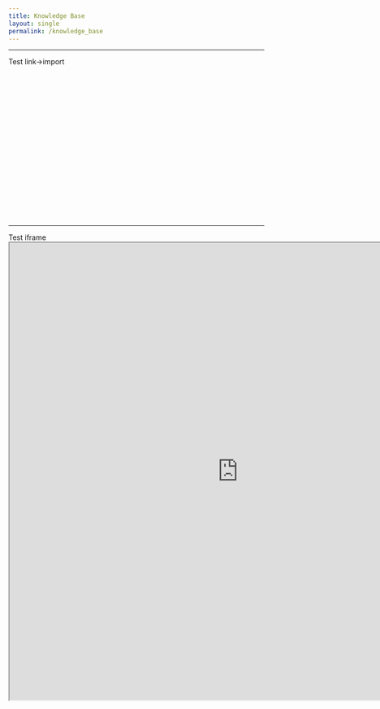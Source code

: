 ```yaml
---
title: Knowledge Base
layout: single
permalink: /knowledge_base
---
```

<hr/>
Test link->import
<link rel="import" href="http://oxygen.her.hcmr.gr" style="display:block; width:300px; height:300px">

<hr/>
Test iframe
<iframe src="http://oxygen.her.hcmr.gr" height="900px" width="900px" title="PREGO knowledge base import test"/>

<hr/>
Test object (data) embeding
<object data="http://oxygen.her.hcmr.gr/" height="900px" width="900px"></object>



